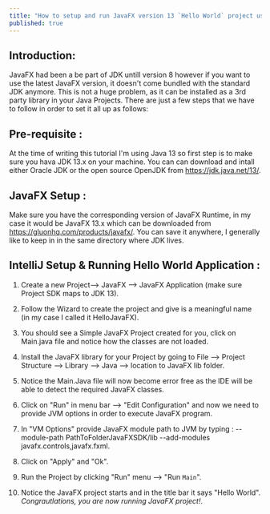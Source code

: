 ```yaml
---
title: "How to setup and run JavaFX version 13 `Hello World` project using IntelliJ IDEA"
published: true
---
```


## Introduction:

JavaFX had been a be part of JDK untill version 8 however if you want to use the latest JavaFX version, it doesn't come bundled with the standard JDK anymore. This is not a huge problem, as it can be installed as a 3rd party library in your Java Projects. There are just a few steps that we have to follow in order to set it all up as follows:

## Pre-requisite :
At the time of writing this tutorial I'm using Java 13 so first step is to make sure you hava JDK 13.x on your machine. You can can download and intall either Oracle JDK or the open source OpenJDK from https://jdk.java.net/13/.

## JavaFX Setup :
Make sure you have the corresponding version of JavaFX Runtime, in my case it would be JavaFX 13.x which can be downloaded from https://gluonhq.com/products/javafx/. You can save it anywhere, I generally like to keep in in the same directory where JDK lives.

## IntelliJ Setup & Running Hello World Application :

1. Create a new Project--> JavaFX --> JavaFX Application (make sure Project SDK maps to JDK 13). 

2. Follow the Wizard to create the project and give is a meaningful name (in my case I called it HelloJavaFX). 

3. You should see a Simple JavaFX Project created for you, click on Main.java file and notice how the classes are not loaded. 

4. Install the JavaFX library for your Project by going to File --> Project Structure --> Library --> Java --> location to JavaFX lib folder. 

5. Notice the Main.Java file will now become error free as the IDE will be able to detect the required JavaFX classes. 

6. Click on "Run" in menu bar --> "Edit Configuration" and now we need to provide JVM options in order to execute JavaFX program.  

7. In "VM Options" provide JavaFX module path to JVM by typing : --module-path PathToFolderJavaFXSDK/lib --add-modules javafx.controls,javafx.fxml. 

8. Click on "Apply" and "Ok". 

9. Run the Project by clicking "Run" menu --> "Run `Main`". 

10. Notice the JavaFX project starts and in the title bar it says "Hello World". *Congrautlations, you are now running JavaFX project!*. 
